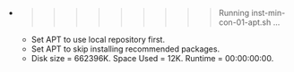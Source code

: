* >>>>>>>>> Running inst-min-con-01-apt.sh ...
  * Set APT to use local repository first.
  * Set APT to skip installing recommended packages.
  * Disk size = 662396K. Space Used = 12K. Runtime = 00:00:00:00.
